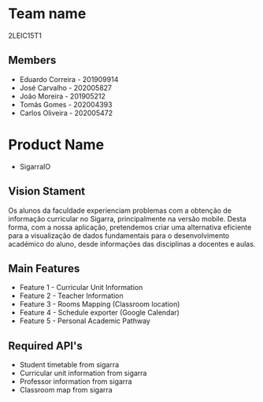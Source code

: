 # Team name
2LEIC15T1

## Members

 - Eduardo Correira - 201909914
 - José Carvalho - 202005827
 - João Moreira - 201905212
 - Tomás Gomes - 202004393
 - Carlos Oliveira - 202005472

# Product Name

- SigarraIO

## Vision Stament
Os alunos da faculdade experienciam problemas com a obtenção de informação curricular no Sigarra, principalmente na versão mobile. Desta forma, com a nossa aplicação, pretendemos criar uma alternativa eficiente para a visualização de dados fundamentais para o desenvolvimento académico do aluno, desde informações das disciplinas a docentes e aulas. 

## Main Features
 - Feature 1 - Curricular Unit Information
 - Feature 2 - Teacher Information
 - Feature 3 - Rooms Mapping (Classroom location)
 - Feature 4 - Schedule exporter (Google Calendar)
 - Feature 5 - Personal Academic Pathway

## Required API's
- Student timetable from sigarra
- Curricular unit information from sigarra
- Professor information from sigarra
- Classroom map from sigarra


